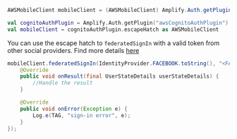 <amplify-block-switcher>
 <amplify-block name="Java">

```java
AWSMobileClient mobileClient = (AWSMobileClient) Amplify.Auth.getPlugin("awsCognitoAuthPlugin").getEscapeHatch();
```

 </amplify-block>
 <amplify-block name="Kotlin">

```kotlin
val cognitoAuthPlugin = Amplify.Auth.getPlugin("awsCognitoAuthPlugin")
val mobileClient = cognitoAuthPlugin.escapeHatch as AWSMobileClient
```

 </amplify-block>
</amplify-block-switcher>

You can use the escape hatch to `federatedSignIn` with a valid token from other social providers. Find more details [here](https://docs.amplify.aws/sdk/auth/federated-identities/q/platform/android)

```java
mobileClient.federatedSignIn(IdentityProvider.FACEBOOK.toString(), "<FACEBOOK_TOKEN_HERE>", new Callback<UserStateDetails>() {
    @Override
    public void onResult(final UserStateDetails userStateDetails) {
        //Handle the result
    }

    @Override
    public void onError(Exception e) {
        Log.e(TAG, "sign-in error", e);
    }
});
```

